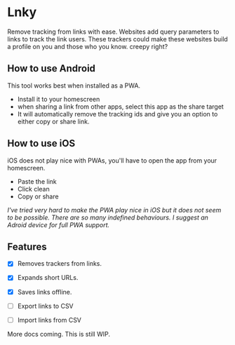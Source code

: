 # Lnky

Remove tracking from links with ease. Websites add query parameters to links to track the link users. 
These trackers could make these websites build a profile on you and those who you know. 
creepy right? 

## How to use Android
This tool works best when installed as a PWA. 
- Install it to your homescreen
- when sharing a link from other apps, select this app as the share target
- It will automatically remove the tracking ids and give you an option to either copy or share link.

## How to use iOS
iOS does not play nice with PWAs, you'll have to open the app from your homescreen.
- Paste the link
- Click clean
- Copy or share

_I've tried very hard to make the PWA play nice in iOS but it does not seem to be possible. There are so many indefined behaviours. I suggest an Adroid device for full PWA support._

## Features
- [x] Removes trackers from links.
- [x] Expands short URLs.
- [x] Saves links offline.
- [ ] Export links to CSV
- [ ] Import links from CSV


More docs coming. This is still WIP. 
